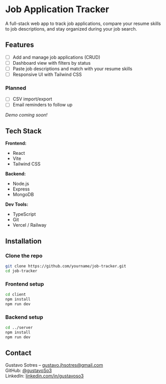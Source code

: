 # Job Application Tracker

A full-stack web app to track job applications, compare your resume skills to job descriptions, and stay organized during your job search.

## Features

- [ ] Add and manage job applications (CRUD)
- [ ] Dashboard view with filters by status
- [ ] Paste job descriptions and match with your resume skills
- [ ] Responsive UI with Tailwind CSS

### Planned

- [ ] CSV import/export
- [ ] Email reminders to follow up

*Demo coming soon!*

## Tech Stack

**Frontend:**

- React
- Vite
- Tailwind CSS

**Backend:**

- Node.js
- Express
- MongoDB

**Dev Tools:**

- TypeScript
- Git
- Vercel / Railway

## Installation

### Clone the repo

```bash
git clone https://github.com/yourname/job-tracker.git
cd job-tracker
```

### Frontend setup

```bash
cd client
npm install
npm run dev
```

### Backend setup

```bash
cd ../server
npm install
npm run dev
```

## Contact

Gustavo Sotres – [gustavo.jhsotres@gmail.com](mailto:gustavo.jhsotres@gmail.com)  
GitHub: [@gustavoSo3](https://github.com/gustavoSo3)  
LinkedIn: [linkedin.com/in/gustavoso3](https://linkedin.com/in/gustavoso3)
